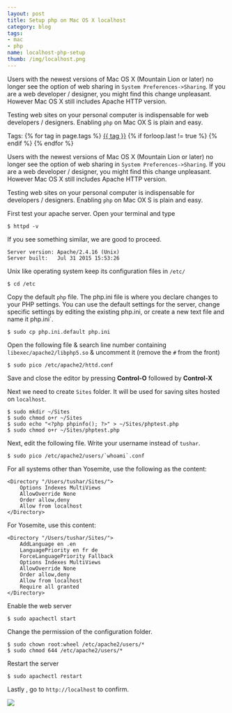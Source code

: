 ```yaml
---
layout: post
title: Setup php on Mac OS X localhost
category: blog
tags:
- mac 
- php
name: localhost-php-setup
thumb: /img/localhost.png
---
```


Users with the newest versions of Mac OS X (Mountain Lion or later) no longer see the option of web sharing in `System Preferences->Sharing`. If you are a web developer / designer, you might find this change unpleasant. However Mac OS X still includes Apache HTTP version. 
 
Testing web sites on your personal computer is indispensable for web developers / designers. Enabling `php` on Mac OX S is plain and easy. <!-- truncate_here -->

<p>Tags: {% for tag in page.tags %} <a class="mytag" href="/tag/{{ tag }}" title="View posts tagged with &quot;{{ tag }}&quot;">{{ tag }}</a>  {% if forloop.last != true %} {% endif %} {% endfor %} </p>


<script type="text/javascript" src="{{ root_url }}/js/shCore.js"></script>
<script type="text/javascript" src="{{ root_url }}/js/shBrushCpp.js"></script>
<link type="text/css" rel="stylesheet" href="{{ root_url }}/css/shCoreDefault.css"/>
<script type="text/javascript">SyntaxHighlighter.all();</script>

 Users with the newest versions of Mac OS X (Mountain Lion or later) no longer see the option of web sharing in `System Preferences->Sharing`. If you are a web developer / designer, you might find this change unpleasant. However Mac OS X still includes Apache HTTP version. 
 
Testing web sites on your personal computer is indispensable for developers / designers. Enabling `php` on Mac OX S is plain and easy. 

First test your apache server. Open your terminal and type 

	$ httpd -v 

If you see something similar, we are good to proceed.

	Server version: Apache/2.4.16 (Unix)
	Server built:   Jul 31 2015 15:53:26

Unix like operating system keep its configuration files in `/etc/`

	$ cd /etc 

Copy the default `php` file.  The php.ini file is where you declare changes to your PHP settings. You can use the default settings for the server, change specific settings by editing the existing php.ini, or create a new text file and name it php.ini`.

	$ sudo cp php.ini.default php.ini 

Open the following file & search line number containing  `libexec/apache2/libphp5.so` & uncomment it (remove the `#` from the front)

	$ sudo pico /etc/apache2/httd.conf 

Save and close the editor by pressing **Control-O** followed by **Control-X**

Next we need to create `Sites` folder. It will be used for saving sites hosted on `localhost`.
    
	$ sudo mkdir ~/Sites
	$ sudo chmod o+r ~/Sites
	$ sudo echo "<?php phpinfo(); ?>" > ~/Sites/phptest.php
	$ sudo chmod o+r ~/Sites/phptest.php

Next, edit the following file. Write your username instead of `tushar`. 
	
	$ sudo pico /etc/apache2/users/`whoami`.conf

For all systems other than Yosemite, use the following as the content:

	<Directory "/Users/tushar/Sites/">
		Options Indexes MultiViews
		AllowOverride None
		Order allow,deny
		Allow from localhost
	</Directory>
 
For Yosemite, use this content:

	<Directory "/Users/tushar/Sites/">
		AddLanguage en .en
		LanguagePriority en fr de
		ForceLanguagePriority Fallback
		Options Indexes MultiViews
		AllowOverride None
		Order allow,deny
		Allow from localhost
		Require all granted
	</Directory>

Enable the web server

	$ sudo apachectl start

Change the permission of the configuration folder. 

	$ sudo chown root:wheel /etc/apache2/users/*
	$ sudo chmod 644 /etc/apache2/users/*

Restart the server

	$ sudo apachectl restart

Lastly , go to `http://localhost` to confirm.

<p> 
<img src="{{ root_url }}/img/localhost.png" >
</p>
